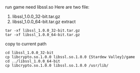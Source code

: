 run game need libssl.so
Here are two file:
1. libssl_1.0.0_32-bit.tar.gz
2. libssl_1.0.0_64-bit.tar.gz
extract
```shell
tar -xf libssl_1.0.0_32-bit.tar.gz
tar -xf libssl_1.0.0_64-bit.tar.gz
```
copy to current path
```shell
cd libssl_1.0.0_32-bit
cp libcrypto.so.1.0.0 libssl.so.1.0.0 {Stardew Valley}/game
cd ../libssl_1.0.0_64-bit
cp libcrypto.so.1.0.0 libssl.so.1.0.0 /usr/lib/
```